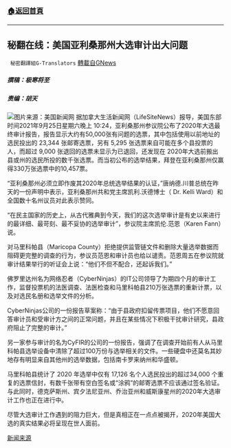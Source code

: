 ###  [:house:返回首頁](https://github.com/ourhimalayas/txt)
---


## 秘翻在线：美国亚利桑那州大选审计出大问题
` 秘密翻譯組G-Translators` [轉載自GNews](https://gnews.org/zh-hans/1555611/)

##### 撰稿：极寒将至 

##### 责编：胡天
![](https://assets.gnews.org/wp-content/uploads/2021/09/image-377.png)图片来源：美国新闻网
据加拿大生活新闻网（LifeSiteNews）报导，美国东部时间2021年9月25日星期六晚上 10:24，亚利桑那州参议院公布了2020年大选最终审计报告，报告显示大约有50,000张有问题的选票，其中包括使用以前地址的选民投出的 23,344 张邮寄选票，另有 5,295 张选票来自可能在多个县投票的人，而超过 9,000 张退回的选票未显示为已退回，还发现在 2020年大选前搬出县或州的选民所投的数千张选票。而当初公布的选举结果，拜登在亚利桑那州仅赢得330万张选票中的10,457票。

“亚利桑那州必须立即作废其2020年总统选举结果的认证，”唐纳德.川普总统在昨天的一份声明中表示，亚利桑那州共和党主席凯利.沃德博士（ Dr. Kelli Ward）和全国数十名州议员对此表示赞同。

“在民主国家的历史上，从古代雅典到今天，我们的这次选举审计是有史以来进行的最详细、最苛刻、最不妥协的选举审计”，参议院主席凯伦.范恩（Karen Fann）说。

对马里科帕县（Maricopa County）拒绝提供监管链文件和删除大量选举数据而阻碍更完整的调查的行为，参议员范恩和审计员也给以谴责。范恩周五在参议院就审计结果举行的听证会上说：“他们不但不配合，还起诉我们。”

佛罗里达州名为网络忍者（Cyber​​ Ninjas）的IT公司领导了为期四个月的审计工作，监督投票机的法医调查、法医检查和马里科帕县210万张选票的重新计票，以及对选民名册和选举文件的分析。

Cyber​​ Ninjas公司的一份报告草案称：“由于县政府扣留传票项目，他们不愿意回答审计员和受审计方之间的正常问题，并且在某些情况下积极干扰审计研究，县政府阻止了完整的审计。”

另一家参与审计的名为CyFIR的公司的一份报告，强调了在调查开始前有人从马里科帕县选举设备中清除了超过100万份与选举相关的文件。一些硬盘中还莫名其妙地存有明显来自其他州的选举数据，包括南卡罗来纳州和华盛顿。

马里科帕县统计了 2020 年选举中仅有 17,126 名个人选民投出的超过34,000 个重复的选票信封，有数千张带有空白签名或“涂鸦”的邮寄选票不应该通过签名验证。与此同时，德克萨斯州、宾夕法尼亚州、乔治亚州和威斯康星州的2020年大选审计工作也正在进行中。

尽管大选审计工作遇到的阻力巨大，但是真相正在一点点被揭开，2020年美国大选的真实结果必将呈现在世人面前。

[新闻来源](https://www.lifesitenews.com/news/arizona-election-audit-reveals-more-than-50000-problematic-ballots-election-files-deleted/)
